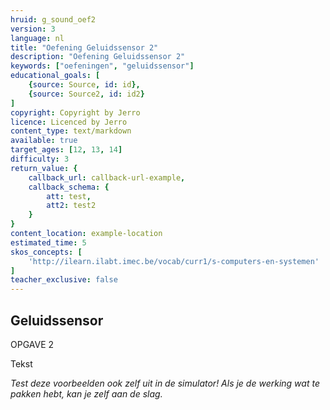 ```yaml
---
hruid: g_sound_oef2
version: 3
language: nl
title: "Oefening Geluidssensor 2"
description: "Oefening Geluidssensor 2"
keywords: ["oefeningen", "geluidssensor"]
educational_goals: [
    {source: Source, id: id}, 
    {source: Source2, id: id2}
]
copyright: Copyright by Jerro
licence: Licenced by Jerro
content_type: text/markdown
available: true
target_ages: [12, 13, 14]
difficulty: 3
return_value: {
    callback_url: callback-url-example,
    callback_schema: {
        att: test,
        att2: test2
    }
}
content_location: example-location
estimated_time: 5
skos_concepts: [
    'http://ilearn.ilabt.imec.be/vocab/curr1/s-computers-en-systemen'
]
teacher_exclusive: false
---
```

## Geluidssensor

OPGAVE 2

Tekst


*Test deze voorbeelden ook zelf uit in de simulator! Als je de werking wat te pakken hebt, kan je zelf aan de slag.*